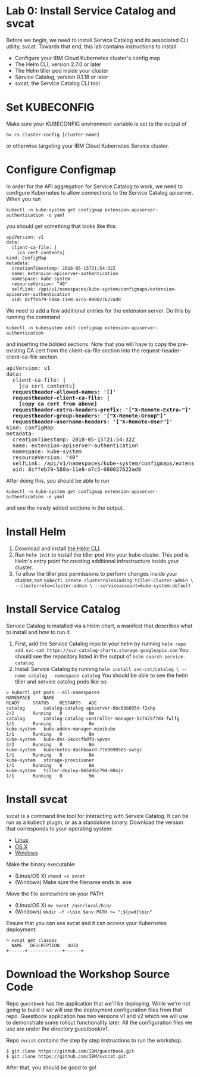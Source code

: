 # Lab 0: Install Service Catalog and svcat

Before we begin, we need to install Service Catalog and its associated CLI utility, svcat.
Towards that end, this lab contains instructions to install:

* Configure your IBM Cloud Kubernetes cluster's config map
* The Helm CLI, version 2.7.0 or later
* The Helm tiller pod inside your cluster
* Service Catalog, version 0.1.18 or later
* svcat, the Service Catalog CLI tool

# Set KUBECONFIG

Make sure your KUBECONFIG environment variable is set to the output of

`bx cs cluster-config [cluster-name]`

or otherwise targeting your IBM Cloud Kubernetes Service cluster.

# Configure Configmap

In order for the API aggregation for Service Catalog to work, we need to configure Kubernetes
to allow connections to the Service Catalog apiserver. When you run 

`kubectl -n kube-system get configmap extension-apiserver-authentication -o yaml`

you should get something that looks like this:

```
apiVersion: v1
data:
  client-ca-file: |
    [ca cert contents]
kind: ConfigMap
metadata:
  creationTimestamp: 2018-05-15T21:54:32Z
  name: extension-apiserver-authentication
  namespace: kube-system
  resourceVersion: "40"
  selfLink: /api/v1/namespaces/kube-system/configmaps/extension-apiserver-authentication
  uid: 8cffeb79-588a-11e8-a7c5-080027622ad8
```

We need to add a few additional entries for the extension server. Do this by running the command

`kubectl -n kubesystem edit configmap extension-apiserver-authentication`

and inserting the bolded sections. Note that you will have to copy the pre-existing CA cert from the
client-ca-file section into the request-header-client-ca-file section.

<pre>
apiVersion: v1
data:
  client-ca-file: |
    [ca cert contents]
  <b>requestheader-allowed-names: '[]'
  requestheader-client-ca-file: |
    [copy ca cert from above]
  requestheader-extra-headers-prefix: '["X-Remote-Extra-"]'
  requestheader-group-headers: '["X-Remote-Group"]'
  requestheader-username-headers: '["X-Remote-User"]'</b>
kind: ConfigMap
metadata:
  creationTimestamp: 2018-05-15T21:54:32Z
  name: extension-apiserver-authentication
  namespace: kube-system
  resourceVersion: "40"
  selfLink: /api/v1/namespaces/kube-system/configmaps/extension-apiserver-authentication
  uid: 8cffeb79-588a-11e8-a7c5-080027622ad8
</pre>

After doing this, you should be able to run 

`kubectl -n kube-system get configmap extension-apiserver-authentication -o yaml`

and see the newly added sections in the output.

# Install Helm

1. Download and install [the Helm CLI](https://github.com/kubernetes/helm#install).
2. Run `helm init` to install the tiller pod into your kube cluster. This pod is Helm's entry point
for creating additional infrastructure inside your cluster.
3. To allow the tiller pod permissions to perform changes inside your cluster, run
`kubectl create clusterrolebinding tiller-cluster-admin \
    --clusterrole=cluster-admin \
    --serviceaccount=kube-system:default
`

# Install Service Catalog

Service Catalog is installed via a Helm chart, a manifest that describes what to install and how to run it.

1. First, add the Service Catalog repo to your helm by running `helm repo add svc-cat https://svc-catalog-charts.storage.googleapis.com`
You should see the repository listed in the output of `helm search service-catalog`.
2. Install Service Catalog by running 
`helm install svc-cat/catalog \
    --name catalog --namespace catalog`
You should be able to see the helm tiller and service catalog pods like so:
```
> kubectl get pods --all-namespaces
NAMESPACE     NAME                                                  READY     STATUS    RESTARTS   AGE
catalog       catalog-catalog-apiserver-6bc6bb895d-f2xhp            2/2       Running   0          8m
catalog       catalog-catalog-controller-manager-5c7475f7d4-fwlfg   1/1       Running   1          8m
kube-system   kube-addon-manager-minikube                           1/1       Running   0          8m
kube-system   kube-dns-54cccfbdf8-vpvmn                             3/3       Running   0          8m
kube-system   kubernetes-dashboard-77d8b98585-sw5gc                 1/1       Running   0          8m
kube-system   storage-provisioner                                   1/1       Running   0          8m
kube-system   tiller-deploy-865dd6c794-88njn                        1/1       Running   0          9m
```

# Install svcat

svcat is a command line tool for interacting with Service Catalog. It can be run as a kubectl plugin, or as a standalone binary.
Download the version that corresponds to your operating system:

* [Linux](https://download.svcat.sh/cli/latest/linux/amd64/svcat)
* [OS X](https://download.svcat.sh/cli/latest/darwin/amd64/svcat)
* [Windows](https://download.svcat.sh/cli/latest/windows/amd64/svcat.exe)

Make the binary executable:

* (Linux/OS X) `chmod +x svcat`
* (Windows) Make sure the filename ends in .exe

Move the file somewhere on your PATH:

* (Linux/OS X) `mv svcat /usr/local/bin/`
* (Windows) `mkdir -f ~\bin
$env:PATH += ";${pwd}\bin"`

Ensure that you can see svcat and it can access your Kubernetes deployment:
```
> svcat get classes
  NAME   DESCRIPTION   UUID  
+------+-------------+------+
```

# Download the Workshop Source Code

Repo `guestbook` has the application that we'll be deploying. 
While we're not going to build it we will use the deployment configuration files from that repo. 
Guestbook application has two versions v1 and v2 which we will use to demonstrate some rollout 
functionality later. All the configuration files we use are under the directory guestbook/v1.

Repo `svccat` contains the step by step instructions to run the workshop.

```console
$ git clone https://github.com/IBM/guestbook.git
$ git clone https://github.com/IBM/svccat.git
```

After that, you should be good to go!
